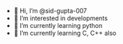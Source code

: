 - 👋 Hi, I’m @sid-gupta-007
- 👀 I’m interested in developments
- 🌱 I’m currently learning python
- 🌱 I’m currently learning C, C++ also
<!--- 💞️ I’m looking to collaborate on ...
 📫 How to reach me ...--->

<!---
sid-gupta-007/sid-gupta-007 is a ✨ special ✨ repository because its `README.md` (this file) appears on your GitHub profile.
You can click the Preview link to take a look at your changes.
--->

